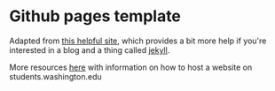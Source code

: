 # Github pages template
Adapted from [this helpful site](http://hankquinlan.github.io/), which
provides a bit more help if you're interested in a blog and a thing called
[jekyll](https://jekyllrb.com/).

More resources [here](http://christinebetts.com/learn/web/) with information on how to 
host a website on students.washington.edu
